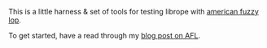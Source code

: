 This is a little harness & set of tools for testing librope with
[american fuzzy lop](http://lcamtuf.coredump.cx/afl/).

To get started, have a read through my [blog post on
AFL](https://josephg.com/blog/bug-hunting-with-american-fuzzy-lop/).
